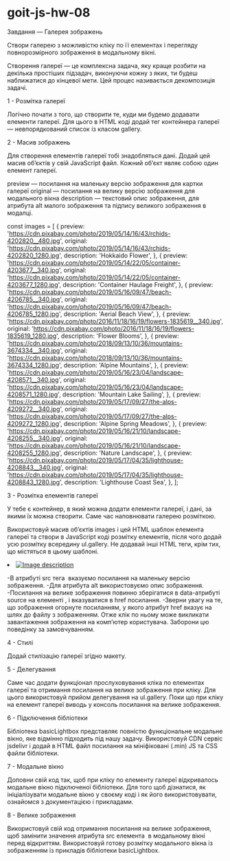 # goit-js-hw-08

Завдання — Галерея зображень

Створи галерею з можливістю кліку по її елементах і перегляду повнорозмірного зображення в модальному вікні.

Створення галереї — це комплексна задача, яку краще розбити на декілька простіших підзадач, виконуючи кожну з яких, ти будеш наближатися до кінцевої мети. Цей процес називається декомпозиція задачі.

1 - Розмітка галереї

Логічно почати з того, що створити те, куди ми будемо додавати елементи галереї. Для цього в HTML коді додай тег контейнера галереї — невпорядкований список із класом gallery.

<ul class="gallery"></ul>

2 - Масив зображень

Для створення елементів галереї тобі знадобляться дані. Додай цей масив об’єктів у свій JavaScript файл. Кожний об’єкт являє собою один елемент галереї.

preview — посилання на маленьку версію зображення для картки галереї
original — посилання на велику версію зображення для модального вікна
description — текстовий опис зображення, для атрибута alt малого зображення та підпису великого зображення в модалці.

const images = [
{
preview:
'https://cdn.pixabay.com/photo/2019/05/14/16/43/rchids-4202820__480.jpg',
original:
'https://cdn.pixabay.com/photo/2019/05/14/16/43/rchids-4202820_1280.jpg',
description: 'Hokkaido Flower',
},
{
preview:
'https://cdn.pixabay.com/photo/2019/05/14/22/05/container-4203677__340.jpg',
original:
'https://cdn.pixabay.com/photo/2019/05/14/22/05/container-4203677_1280.jpg',
description: 'Container Haulage Freight',
},
{
preview:
'https://cdn.pixabay.com/photo/2019/05/16/09/47/beach-4206785__340.jpg',
original:
'https://cdn.pixabay.com/photo/2019/05/16/09/47/beach-4206785_1280.jpg',
description: 'Aerial Beach View',
},
{
preview:
'https://cdn.pixabay.com/photo/2016/11/18/16/19/flowers-1835619__340.jpg',
original:
'https://cdn.pixabay.com/photo/2016/11/18/16/19/flowers-1835619_1280.jpg',
description: 'Flower Blooms',
},
{
preview:
'https://cdn.pixabay.com/photo/2018/09/13/10/36/mountains-3674334__340.jpg',
original:
'https://cdn.pixabay.com/photo/2018/09/13/10/36/mountains-3674334_1280.jpg',
description: 'Alpine Mountains',
},
{
preview:
'https://cdn.pixabay.com/photo/2019/05/16/23/04/landscape-4208571__340.jpg',
original:
'https://cdn.pixabay.com/photo/2019/05/16/23/04/landscape-4208571_1280.jpg',
description: 'Mountain Lake Sailing',
},
{
preview:
'https://cdn.pixabay.com/photo/2019/05/17/09/27/the-alps-4209272__340.jpg',
original:
'https://cdn.pixabay.com/photo/2019/05/17/09/27/the-alps-4209272_1280.jpg',
description: 'Alpine Spring Meadows',
},
{
preview:
'https://cdn.pixabay.com/photo/2019/05/16/21/10/landscape-4208255__340.jpg',
original:
'https://cdn.pixabay.com/photo/2019/05/16/21/10/landscape-4208255_1280.jpg',
description: 'Nature Landscape',
},
{
preview:
'https://cdn.pixabay.com/photo/2019/05/17/04/35/lighthouse-4208843__340.jpg',
original:
'https://cdn.pixabay.com/photo/2019/05/17/04/35/lighthouse-4208843_1280.jpg',
description: 'Lighthouse Coast Sea',
},
];

3 - Розмітка елементів галереї

У тебе є контейнер, в який можна додати елементи галереї, і дані, за якими їх можна створити. Саме час наповнювати галерею розміткою.

Використовуй масив об’єктів images і цей HTML шаблон елемента галереї та створи в JavaScript коді розмітку елементів, після чого додай усю розмітку всередину ul.gallery. Не додавай інші HTML теги, крім тих, що містяться в цьому шаблоні.

<li class="gallery-item">
  <a class="gallery-link" href="large-image.jpg">
    <img
      class="gallery-image"
      src="small-image.jpg"
      data-source="large-image.jpg"
      alt="Image description"
    />
  </a>
</li>

-В атрибуті src тега <img> вказуємо посилання на маленьку версію зображення.
-Для атрибута alt використовуємо опис зображення.
-Посилання на велике зображення повинно зберігатися в data-атрибуті source на елементі <img>, і вказуватися в href посилання.
-Зверни увагу на те, що зображення огорнуте посиланням, у якого атрибут href вказує на шлях до файлу з зображенням. Отже клік по ньому може викликати завантаження зображення на комп’ютер користувача. Заборони цю поведінку за замовчуванням.

4 - Стилі

Додай стилізацію галереї згідно макету.

5 - Делегування

Саме час додати функціонал прослуховування кліка по елементах галереї та отримання посилання на велике зображення при кліку. Для цього використовуй прийом делегування на ul.gallery. Поки що при кліку на елемент галереї виводь у консоль посилання на велике зображення.

6 - Підключення бібліотеки

Бібліотека basicLightbox представляє повністю функціональне модальне вікно, яке відмінно підходить під нашу задачу. Використовуй CDN сервіс jsdelivr і додай в HTML файл посилання на мініфіковані (.min) JS та CSS файли бібліотеки.

7 - Модальне вікно

Доповни свій код так, щоб при кліку по елементу галереї відкривалось модальне вікно підключеної бібліотеки. Для того щоб дізнатися, як ініціалізувати модальне вікно у своєму коді і як його використовувати, ознайомся з документацією і прикладами.

8 - Велике зображення

Використовуй свій код отримання посилання на велике зображення, щоб замінити значення атрибута src елемента <img> в модальному вікні перед відкриттям. Використовуй готову розмітку модального вікна із зображенням із прикладів бібліотеки basicLightbox.
